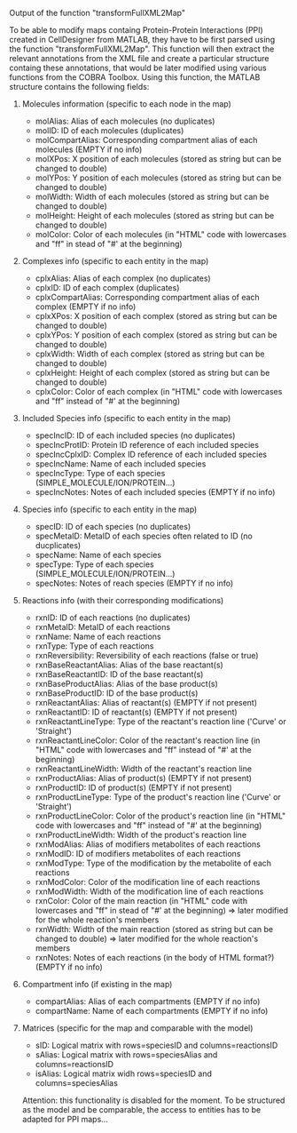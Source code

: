 Output of the function "transformFullXML2Map"

To be able to modify maps containg Protein-Protein Interactions (PPI)
created in CellDesigner from MATLAB, they have to be first parsed using the
function "transformFullXML2Map".
This function will then extract the relevant annotations from the XML file
and create a particular structure containg these annotations, that would
be later modified using various functions from the COBRA Toolbox.
Using this function, the MATLAB structure contains the following fields:

1. Molecules information (specific to each node in the map)
   - molAlias:                Alias of each molecules (no duplicates)
   - molID:                   ID of each molecules (duplicates)
   - molCompartAlias:         Corresponding compartment alias of each
                              molecules (EMPTY if no info)
   - molXPos:                 X position of each molecules (stored as
                              string but can be changed to double)
   - molYPos:                 Y position of each molecules (stored as
                              string but can be changed to double)
   - molWidth:                Width of each molecules (stored as string
                              but can be changed to double)
   - molHeight:               Height of each molecules (stored as string
                              but can be changed to double)
   - molColor:                Color of each molecules (in "HTML" code
                              with lowercases and "ff" in stead of "#' at
                              the beginning)

2. Complexes info (specific to each entity in the map)
   - cplxAlias:               Alias of each complex (no duplicates)
   - cplxID:                  ID of each complex (duplicates)
   - cplxCompartAlias:        Corresponding compartment alias of each
                              complex (EMPTY if no info)
   - cplxXPos:                X position of each complex (stored as
                              string but can be changed to double)
   - cplxYPos:                Y position of each complex (stored as
                              string but can be changed to double)
   - cplxWidth:               Width of each complex (stored as string
                              but can be changed to double)
   - cplxHeight:              Height of each complex (stored as string
                              but can be changed to double)
   - cplxColor:               Color of each complex (in "HTML" code with
                              lowercases and "ff" instead of "#' at
                              the beginning)

3. Included Species info (specific to each entity in the map)
   - specIncID:               ID of each included species (no duplicates)
   - specIncProtID:           Protein ID reference of each included
                              species
   - specIncCplxID:           Complex ID reference of each included
                              species
   - specIncName:             Name of each included species
   - specIncType:             Type of each species
                              (SIMPLE_MOLECULE/ION/PROTEIN...)
   - specIncNotes:            Notes of each included species
                              (EMPTY if no info)

4. Species info (specific to each entity in the map)
   - specID:                  ID of each species (no duplicates)
   - specMetaID:              MetaID of each species often related to
                              ID (no ducplicates)
   - specName:                Name of each species
   - specType:                Type of each species
                              (SIMPLE_MOLECULE/ION/PROTEIN...)
   - specNotes:               Notes of reach species (EMPTY if no info)

5. Reactions info (with their corresponding modifications)
   - rxnID:                   ID of each reactions (no duplicates)
   - rxnMetaID:               MetaID of each reactions
   - rxnName:                 Name of each reactions
   - rxnType:                 Type of each reactions
   - rxnReversibility:        Reversibility of each reactions (false or
                              true)
   - rxnBaseReactantAlias:    Alias of the base reactant(s)
   - rxnBaseReactantID:       ID of the base reactant(s)
   - rxnBaseProductAlias:     Alias of the base product(s)
   - rxnBaseProductID:        ID of the base product(s)
   - rxnReactantAlias:        Alias of reactant(s) (EMPTY if not present)
   - rxnReactantID:           ID of reactant(s) (EMPTY if not present)
   - rxnReactantLineType:     Type of the reactant's reaction line
                              ('Curve' or 'Straight')
   - rxnReactantLineColor:    Color of the reactant's reaction line
                              (in "HTML" code with lowercases and "ff"
                              instead of "#' at the beginning)
   - rxnReactantLineWidth:    Width of the reactant's reaction line
   - rxnProductAlias:         Alias of product(s) (EMPTY if not present)
   - rxnProductID:            ID of product(s) (EMPTY if not present)
   - rxnProductLineType:      Type of the product's reaction line
                              ('Curve' or 'Straight')
   - rxnProductLineColor:     Color of the product's reaction line
                              (in "HTML" code with lowercases and "ff"
                              instead of "#' at the beginning)
   - rxnProductLineWidth:     Width of the product's reaction line
   - rxnModAlias:             Alias of modifiers metabolites of each
                              reactions
   - rxnModID:                ID of modifiers metabolites of each
                              reactions
   - rxnModType:              Type of the modification by the metabolite
                              of each reactions
   - rxnModColor:             Color of the modification line of each
                              reactions
   - rxnModWidth:             Width of the modification line of each
                              reactions
   - rxnColor:                Color of the main reaction (in "HTML" code
                              with lowercases and "ff" in stead of "#' at
                              the beginning) => later modified for the
                              whole reaction's members
   - rxnWidth:                Width of the main reaction (stored as
                              string but can be changed to double)
                              => later modified for the whole reaction's
                              members
   - rxnNotes:                Notes of each reactions (in the body of
                              HTML format?) (EMPTY if no info)

6. Compartment info (if existing in the map)
   - compartAlias:            Alias of each compartments
                              (EMPTY if no info)
   - compartName:             Name of each compartments
                              (EMPTY if no info)

7. Matrices (specific for the map and comparable with the model)
   - sID:                     Logical matrix with rows=speciesID and
                              columns=reactionsID
   - sAlias:                  Logical matrix with rows=speciesAlias and
                              columns=reactionsID
   - isAlias:                 Logical matrix widh rows=speciesID and
                              columns=speciesAlias


    Attention: this functionality is disabled for the moment. To be
    structured as the model and be comparable, the access to entities
    has to be adapted for PPI maps...